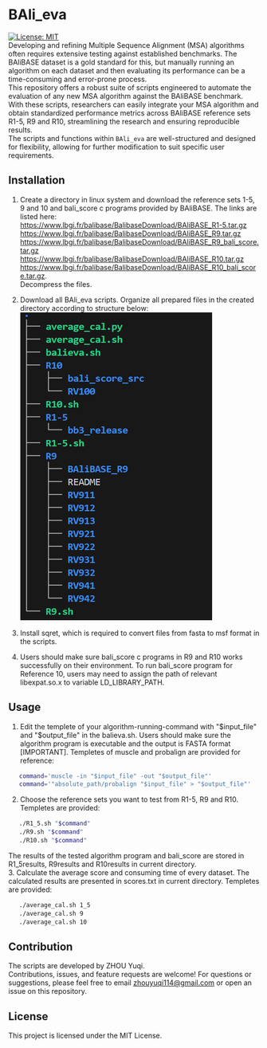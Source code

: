 # BAli_eva
[![License: MIT](https://img.shields.io/badge/License-MIT-yellow.svg)](https://opensource.org/licenses/MIT)  
   Developing and refining Multiple Sequence Alignment (MSA) algorithms often requires extensive testing against established benchmarks. The BAliBASE dataset is a gold standard for this, but manually running an algorithm on each dataset and then evaluating its performance can be a time-consuming and error-prone process.  
   This repository offers a robust suite of scripts engineered to automate the evaluation of any new MSA algorithm against the BAliBASE benchmark. With these scripts, researchers can easily integrate your MSA algorithm and obtain standardized performance metrics across BAliBASE reference sets R1-5, R9 and R10, streamlining the research and ensuring reproducible results.  
   The scripts and functions within `BAli_eva` are well-structured and designed for flexibility, allowing for further modification to suit specific user requirements.

## Installation
1. Create a directory in linux system and download the reference sets 1-5, 9 and 10 and bali_score c programs provided by BAliBASE. The links are listed here:  
https://www.lbgi.fr/balibase/BalibaseDownload/BAliBASE_R1-5.tar.gz   
https://www.lbgi.fr/balibase/BalibaseDownload/BAliBASE_R9.tar.gz  
https://www.lbgi.fr/balibase/BalibaseDownload/BAliBASE_R9_bali_score.tar.gz   
https://www.lbgi.fr/balibase/BalibaseDownload/BAliBASE_R10.tar.gz   
https://www.lbgi.fr/balibase/BalibaseDownload/BAliBASE_R10_bali_score.tar.gz.       
Decompress the files.
3. Download all BAli_eva scripts. Organize all prepared files in the created directory according to structure below:   
  ![structure](images/structure.png)

4. Install sqret, which is required to convert files from fasta to msf format in the scripts.
5. Users should make sure bali_score c programs in R9 and R10 works successfully on their environment. To run bali_score program for Reference 10, users may need to assign the path of relevant libexpat.so.x to variable LD_LIBRARY_PATH.

## Usage
1. Edit the templete of your algorithm-running-command with "$input_file" and "$output_file" in the balieva.sh. Users should make sure the algorithm program is executable and the output is FASTA format [IMPORTANT]. Templetes of muscle and probalign are provided for reference:
```bash
   command='muscle -in "$input_file" -out "$output_file"' 
   command='"absolute_path/probalign "$input_file" > "$output_file"'
```
2. Choose the reference sets you want to test from R1-5, R9 and R10. Templetes are provided:  
```bash
   ./R1_5.sh "$command"  
   ./R9.sh "$command"  
   ./R10.sh "$command"
```
   The results of the tested algorithm program and bali_score are stored in R1_5results, R9results and R10results in current directory.  
3. Calculate the average score and consuming time of every dataset. The calculated results are presented in scores.txt in current directory. Templetes are provided:
```bash
   ./average_cal.sh 1_5
   ./average_cal.sh 9
   ./average_cal.sh 10
```


## Contribution
The scripts are developed by ZHOU Yuqi.  
Contributions, issues, and feature requests are welcome! For questions or suggestions, please feel free to email zhouyuqi114@gmail.com or open an issue on this repository.

## License
This project is licensed under the MIT License.




   

